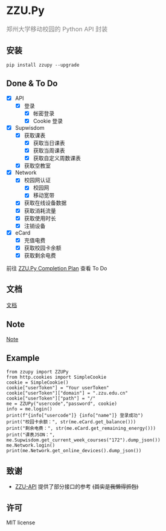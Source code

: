 # ZZU.Py
<font color=gray size=3>郑州大学移动校园的 Python API 封装</font>

## 安装

```shell
pip install zzupy --upgrade
```

## Done & To Do
- [x] API
  - [x] 登录
    - [x] 帐密登录
    - [x] Cookie 登录
- [x] Supwisdom
  - [x] 获取课表
    - [x] 获取当日课表
    - [x] 获取当周课表
    - [x] 获取自定义周数课表
  - [x] 获取空教室
- [x] Network
  - [x] 校园网认证 
    - [x] 校园网
    - [x] 移动宽带
  - [x] 获取在线设备数据
  - [x] 获取消耗流量
  - [x] 获取使用时长
  - [x] 注销设备
- [x] eCard
  - [x] 充值电费 
  - [x] 获取校园卡余额
  - [x] 获取剩余电费

前往 [ZZU.Py Completion Plan](https://github.com/users/Illustar0/projects/1) 查看 To Do

## 文档

[文档](https://illustar0.github.io/ZZU.Py/)

## Note
[Note](https://github.com/Illustar0/ZZU.Py/blob/main/NOTE.md)

## Example

```Py
from zzupy import ZZUPy
from http.cookies import SimpleCookie
cookie = SimpleCookie()
cookie["userToken"] = "Your userToken"
cookie["userToken"]["domain"] = ".zzu.edu.cn"
cookie["userToken"]["path"] = "/"
me = ZZUPy("usercode","password", cookie)
info = me.login()
print(f"{info["usercode"]} {info["name"]} 登录成功")
print("校园卡余额：", str(me.eCard.get_balance()))
print("剩余电费：", str(me.eCard.get_remaining_energy()))
print("课表JSON：", me.Supwisdom.get_current_week_courses("172").dump_json())
me.Network.login()
print(me.Network.get_online_devices().dump_json())
```

## 致谢

- [ZZU-API](https://github.com/TorCroft/ZZU-API) 提供了部分接口的参考 ~~(其实是我懒得抓包)~~

## 许可

MIT license